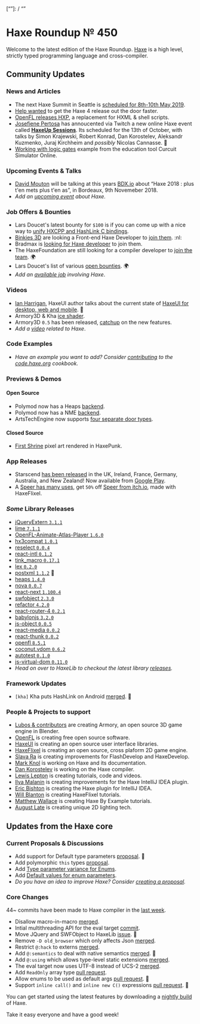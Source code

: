 [_template]: ../templates/roundup.html
[date]: / "2018-10-04 09:32:00"
[modified]: / "2018-10-04 09:32:00"
[published]: / "2018-10-04 12:00:00"
[description]: / "The latest news covering the Haxe community, featuring upcoming talks, the latest HaxeLib releases, game previews and lots more!"
[“”]: / “”

# Haxe Roundup № 450

Welcome to the latest edition of the Haxe Roundup. [Haxe](http://haxe.org/?ref=haxe.io) is a high level, strictly typed programming language and cross-compiler.

## Community Updates

### News and Articles

- The next Haxe Summit in Seattle is [scheduled for 8th-10th May 2019](https://twitter.com/HaxeSummit/status/1033006480155439104).
- [Help wanted](https://twitter.com/mknol/status/1047156744110186496) to get the Haxe 4 release out the door faster.
- [OpenFL releases HXP](https://www.openfl.org/blog/2018/09/28/introducing-the-hxp-project/), a replacement for HXML & shell scripts.
- [Josefiene Pertosa](https://twitter.com/Fiene_P/) has annoucented via Twitch a new online Haxe event called [**HaxeUp Sessions**](https://twitter.com/Fiene_P/status/1042019000174211072). Its scheduled for the 13th of October, with talks by Simon Krajewski, Robert Konrad, Dan Korostelev, Aleksandr Kuzmenko, Juraj Kirchheim and _possibly_ Nicolas Cannasse. :clap:
- [Working with logic gates](https://twitter.com/hopewise/status/1046008172333412352) example from the education tool Curcuit Simulator Online.

### Upcoming Events & Talks

- [David Mouton](https://twitter.com/damoebius) will be talking at this years [BDX.io](https://www.bdx.io/#/home) about “Haxe 2018 : plus t'en mets plus t'en as”, in Bordeaux, 9th Novemeber 2018.
- _Add an [upcoming event](https://github.com/skial/haxe.io/labels/events) about Haxe._

### Job Offers & Bounties

- Lars Doucet's latest bounty for `$100` is if you can come up with a nice way to [unify HXCPP and HashLink C bindings](https://twitter.com/larsiusprime/status/1047543673901211649).
- [Binkies 3D](https://www.binkies3d.com/) are looking a Front-end Haxe Developer to [join them](http://jobs.binkies3d.com/o/frontend-developer-den-haag?source=haxeio). :nl:
- Bradmax is [looking for Haxe developer](https://twitter.com/lleqsnoom/status/1036865616454529025) to join them.
- The HaxeFoundation are still looking for a compiler developer to [join the team](https://haxe.org/blog/hf-is-recruiting/). :earth_africa:
- Lars Doucet's list of various [open bounties](https://github.com/larsiusprime/larsBounties/issues). :earth_africa:
- _Add an [available job](https://github.com/skial/haxe.io/labels/jobs) involving Haxe_.

### Videos

- [Ian Harrigan](https://twitter.com/IanHarrigan1982), HaxeUI author talks about the current state of [HaxeUI for desktop, web and mobile](https://twitter.com/IanHarrigan1982/status/1046833885177364480). :star2:
- Armory3D & Kha [ice shader](https://twitter.com/Hexvalues/status/1047286426331693056).
- Armory3D `0.5` has been released, [catchup](https://twitter.com/gamefromscratch/status/1045693606529392640) on the new features.
- _Add a [video](https://github.com/skial/haxe.io/labels/jobs) related to Haxe_.

### Code Examples

- _Have an example you want to add? Consider [contributing](https://github.com/HaxeFoundation/code-cookbook#contributing-articles) to the [code.haxe.org](https://code.haxe.org/) cookbook._

### Previews & Demos

#### Open Source

- Polymod now has a Heaps [backend](https://twitter.com/larsiusprime/status/1045503746560667648).
- Polymod now has a NME [backend](https://twitter.com/larsiusprime/status/1046587698390192128).
- ArtsTechEngine now supports [four separate door types](https://twitter.com/AtomicPair/status/1046225257449828352).

#### Closed Source

- [First Shrine](https://twitter.com/LoveEternalGame/status/1047559250304798720) pixel art rendered in HaxePunk.

### App Releases

- Starscend [has been released](https://www.facebook.com/VacuumTubeGames/photos/a.525645874535894/570539586713189/?type=3&theater) in the UK, Ireland, France, Germany, Australia, and New Zealand! Now available from [Google Play](https://play.google.com/store/apps/details?id=com.vacuumtubegames.starscend).
- A [Speer has many uses](https://twitter.com/ohsat_games/status/1046188644363628544), get `50%` off [Speer from itch.io](https://ohsat-andrej.itch.io/speer), made with HaxeFlixel.

### _Some_ Library Releases

- [jQueryExtern `3.1.1`](https://lib.haxe.org/p/jQueryExtern)
- [lime `7.1.1`](https://lib.haxe.org/p/lime)
- [OpenFL-Animate-Atlas-Player `1.6.0`](https://lib.haxe.org/p/OpenFl-Animate-Atlas-Player)
- [hx3compat `1.0.1`](https://lib.haxe.org/p/hx3compat)
- [reselect `0.0.4`](https://lib.haxe.org/p/reselect)
- [react-intl `0.1.2`](https://lib.haxe.org/p/react-intl)
- [tink_macro `0.17.1`](https://lib.haxe.org/p/tink_macro)
- [lex `0.2.0`](https://lib.haxe.org/p/lex)
- [postxml `1.1.2`](https://lib.haxe.org/p/postxml) :star2:
- [heaps `1.4.0`](https://lib.haxe.org/p/heaps)
- [nova `0.0.7`](https://lib.haxe.org/p/nova)
- [react-next `1.100.4`](https://lib.haxe.org/p/react-next)
- [swfobject `2.3.0`](https://lib.haxe.org/p/swfobject)
- [refactor `4.2.0`](https://lib.haxe.org/p/refactor)
- [react-router-4 `0.2.1`](https://lib.haxe.org/p/react-router-4)
- [babylonjs `3.2.0`](https://lib.haxe.org/p/babylonjs)
- [js-object `0.0.5`](https://lib.haxe.org/p/js-object)
- [react-media `0.0.2`](https://lib.haxe.org/p/react-media)
- [react-thunk `0.0.2`](https://lib.haxe.org/p/redux-thunk)
- [openfl `8.5.1`](https://lib.haxe.org/p/openfl)
- [coconut.vdom `0.6.2`](https://lib.haxe.org/p/coconut.vdom)
- [autotest `0.1.0`](https://lib.haxe.org/p/autotest)
- [js-virtual-dom `0.11.0`](https://lib.haxe.org/p/js-virtual-dom)
- _Head on over to HaxeLib to checkout the latest library [releases](http://lib.haxe.org/recent)._

### Framework Updates

- `[kha]` Kha puts HashLink on Android [merged](https://github.com/Kode/Kha/pull/876). :star2:

### People & Projects to support

- [Lubos & contributors](https://armory3d.org/fund) are creating Armory, an open source 3D game engine in Blender.
- [OpenFL](https://www.patreon.com/openfl) is creating free open source software.
- [HaxeUI](https://www.patreon.com/haxeui) is creating an open source user interface libraries.
- [HaxeFlixel](https://www.patreon.com/haxeflixel) is creating an open source, cross plaform 2D game engine.
- [Slava Ra](https://www.patreon.com/slavara) is creating improvements for FlashDevelop and HaxeDevelop.
- [Mark Knol](https://www.patreon.com/markknol) is working on Haxe and its documentation.
- [Dan Korostelev](https://www.patreon.com/nadako) is working on the Haxe compiler.
- [Lewis Lepton](https://www.patreon.com/lewislepton) is creating tutorials, code and videos.
- [Ilya Malanin](https://www.patreon.com/mayakwd) is creating improvements for the Haxe IntelliJ IDEA plugin.
- [Eric Bishton](https://www.patreon.com/EricBishton) is creating the Haxe plugin for IntelliJ IDEA.
- [Will Blanton](https://www.patreon.com/x01010111) is creating HaxeFlixel tutorials.
- [Matthew Wallace](https://www.patreon.com/haxeexamples) is creating Haxe By Example tutorials.
- [August Late](http://www.patreon.com/augustlate) is creating unique 2D lighting tech.

## Updates from the Haxe core

### Current Proposals & Discussions

- Add support for Default type parameters [proposal](https://github.com/HaxeFoundation/haxe-evolution/pull/50). :star2:
- Add polymorphic `this` types [proposal](https://github.com/HaxeFoundation/haxe-evolution/pull/36).
- Add [Type parameter variance for Enums](https://github.com/HaxeFoundation/haxe-evolution/pull/28).
- Add [Default values for enum parameters](https://github.com/HaxeFoundation/haxe-evolution/issues/27).
- _Do you have an idea to improve Haxe? Consider [creating a proposal]._

### Core Changes

44~ commits have been made to Haxe compiler in the [last week].

- Disallow macro-in-macro [merged](https://github.com/HaxeFoundation/haxe/pull/7496).
- Intial multithreading API for the eval target [commit](https://github.com/HaxeFoundation/haxe/commit/3d7650fa8b5cf34e1e3fe003099aa25464368f75).
- Move JQuery and SWFObject to HaxeLib [issue](https://github.com/HaxeFoundation/haxe/issues/7478). :clap:
- Remove `-D old_browser` which only affects Json [merged](https://github.com/HaxeFoundation/haxe/pull/7477).
- Restrict `@:hack` to externs [merged](https://github.com/HaxeFoundation/haxe/issues/7473).
- Add `@:semantics` to deal with native semantics [merged](https://github.com/HaxeFoundation/haxe/pull/7463). :star2:
- Add `@:using` which allows type-level static extensions [merged](https://github.com/HaxeFoundation/haxe/pull/7462).
- The eval target now uses UTF-8 instead of UCS-2 [merged](https://github.com/HaxeFoundation/haxe/pull/7470).
- Add `ReadOnly` array type [pull request](https://github.com/HaxeFoundation/haxe/pull/7467).
- Allow enums to be used as default args [pull request](https://github.com/HaxeFoundation/haxe/pull/7439). :star2:
- Support `inline call()` and `inline new C()` expressions [pull request](https://github.com/HaxeFoundation/haxe/pull/7425). :star2:

You can get started using the latest features by downloading a [nightly build] of Haxe.

Take it easy everyone and have a good week!

[nightly build]: http://build.haxe.org
[creating a proposal]: https://github.com/HaxeFoundation/haxe-evolution
[last week]: https://github.com/issues?utf8=%E2%9C%93&q=closed%3A2018-09-27..2018-10-04+org%3Ahaxefoundation+is%3Aclosed+
